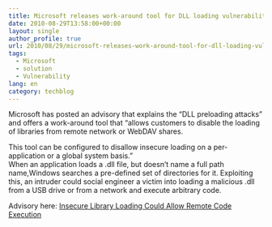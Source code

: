 ```yaml
---
title: Microsoft releases work-around tool for DLL loading vulnerability
date: 2010-08-29T13:58:00+00:00
layout: single
author_profile: true
url: 2010/08/29/microsoft-releases-work-around-tool-for-dll-loading-vulnerability/
tags:
  - Microsoft
  - solution
  - Vulnerability
lang: en
category: techblog
---
```

Microsoft has posted an advisory that explains the “DLL preloading attacks” and offers a work-around tool that “allows customers to disable the loading of libraries from remote network or WebDAV shares.

This tool can be configured to disallow insecure loading on a per-application or a global system basis.”  
When an application loads a .dll file, but doesn’t name a full path name,Windows searches a pre-defined set of directories for it. Exploiting this, an intruder could social engineer a victim into loading a malicious .dll from a USB drive or from a network and execute arbitrary code.

Advisory here: [Insecure Library Loading Could Allow Remote Code Execution](http://www.microsoft.com/technet/security/advisory/2269637.mspx)